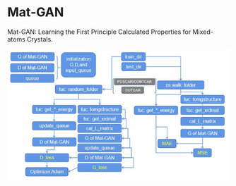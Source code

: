 # Mat-GAN
Mat-GAN: Learning the First Principle Calculated Properties for Mixed-atoms Crystals.


![Mat-GAN](https://github.com/j2hu/Mat-GAN/blob/master/Mat-GAN-code-flow.jpg)
